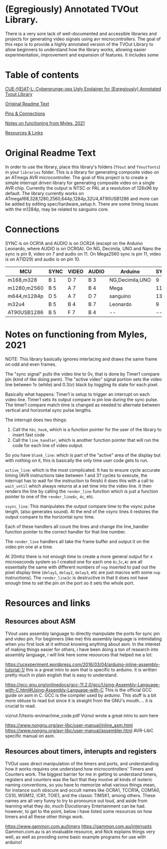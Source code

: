 # (Egregiously) Annotated TVOut Library.

There is a very sore lack of well-documented and accessible libraries and projects for generating video signals using avr microcontrollers. The goal of this repo is to provide a highly annotated version of the TVOut Library to allow beginners to understand how the library works, allowing easier experimentation, improvement and expansion of features. It includes some 

# Table of contents

[CUE-f(E)AT-L: Cybergrunge-ops Ugly Explainer for (Egregiously) Annotated Tvout Library](https://github.com/cybergrunge-ops/arduino-tvout/blob/master/CUE-fEAT-L.md)

[Original Readme Text](#original-readme-text)

[Pins & Connections](#connections)

[Notes on functioning from Myles, 2021](#notes-on-functioning-from-myles-2021)

[Resources & Links](#resources-and-links)


# Original Readme Text

In order to use the library, place this library's folders (`TVout` and `TVoutfonts`) in your `libraries` folder. This is a library for generating composite video on an ATmega AVR microcontroller. The goal of this project is to create a simple interrupt driven library for generating composite video on a single AVR chip. Currently the output is NTSC or PAL at a resolution of 128x96 by default. The library currently works on ATmega168,328,1280,2560,644p,1284p,32U4,AT90USB1286 and more can be added by editing spec/hardware_setup.h. There are some timing issues with the m1284p, may be related to sanguino core.

# Connections

SYNC is on OCR1A and AUDIO is on OCR2A (except on the Arduino Leonardo, where AUDIO is on OCR0A). On NG, Decimila, UNO and Nano the sync is pin 9, video on 7 and audio on 11. On Mega2560	sync is pin 11, video is on A7(D29)	and audio is on pin 10.

MCU | SYNC | VIDEO | AUDIO | Arduino | SYNC | VIDEO | AUDIO
---|---|---|---|---|---|---|---
m168,m328 | B 1 | D 7 | B 3 | NG,Decimila,UNO | 9 | 7 | 11
m1280,m2560 | B 5 | A 7 | B 4 | Mega | 11 | A7(D29) | 10
m644,m1284p | D 5 | A 7 | D 7 | sanguino | 13 | A7(D24) | 8
m32u4 | B 5 | B 4 | B 7 | Leonardo | 9 | 8 | 11
AT90USB1286 | B 5 | F 7 | B 4 | -- | -- | -- | --
 

# Notes on functioning from Myles, 2021

NOTE: This library basically ignores interlacing and draws the same frame on odd and even frames.

The "sync signal" pulls the video line to 0v, that is done by Timer1 compare pin (kind of like doing pwm). 
The "active video" signal portion sets the video line between 1v (white) and 0.3(v) black by toggling its state for each pixel.

Basically what happens:
Timer1 is setup to trigger an interrupt on each video line.
Timer1 sets its output compare io pin low during the sync pulse.
The timer1 compare match time is changed as needed to alternate between vertical and horizontal sync pulse lengths.

The interrupt does two things:
1. Call the `hbi_hook`, which is a function pointer for the user of the library to insert fast code
2. Call the `line_handler`, which is another function pointer that will run the code for each line of video output.

So you have 
`blank_line`: which is part of the "active" area of the display but with nothing on it, this is basically the only time user code gets to run.

`active_line`: which is the most complicated. It has to ensure cycle accurate timing (AVR instructions take between 1 and 3? cycles to execute, the interrupt has to wait for the instruction to finish) it does this with a call to `wait_until` which always returns at a set time into the video line. It then renders the line by calling the `render_line` function which is just a function pointer to one of the `render_line6c`, `4c`, etc.

`vsync_line`: This manipulates the output compare time to the vsync pulse length, (also generates sound). At the end of the vsync lines it restores the output compare to the horizontal sync time.

Each of these handlers all count the lines and change the line_handler function pointer to the correct handler for that line number.

The `render_line` handlers all take the frame buffer and output it on the video pin one at a time. 

At 20mhz there is not enough time to create a more general output for x microseconds system so I created one for each one `6c`,`5c`,`4c` are all essentially the same with different numbers of `nop` inserted to pad out the pixel display time (`delay1`, `delay2`, `delay3`, etc are just macros with some `nop` instructions). The `render_line3c` is destructive in that it does not have enough time to set the pin on the port so it sets the whole port.

# Resources and links

## Resources about ASM 

TVout uses assembly language to directly manipulate the ports for sync pin and video pin. For beginners (like me) this assembly language is intimidating when you first look at it without knowing anything about asm. In the interest of making things easier for others, i have been doing a ton of research into assembly language, i will link here some resources that helped me a lot:

https://ucexperiment.wordpress.com/2016/03/04/arduino-inline-assembly-tutorial-1/
this is a great intro to asm that is specific to arduino. it is written pretty much in plain english that is easy to understand.

https://gcc.gnu.org/onlinedocs/gcc-11.2.0/gcc/Using-Assembly-Language-with-C.html#Using-Assembly-Language-with-C
This is the official GCC guide on asm in C. GCC is the compiler used by arduino. This stuff is a bit more obtuse to read but since it is straight from the GNU's mouth.... it is crucial to read.

viznut.fi/texts-en/machine_code.pdf
Viznut wrote a great intro to asm here

https://www.nongnu.org/avr-libc/user-manual/inline_asm.html
https://www.nongnu.org/avr-libc/user-manual/assembler.html
AVR-LibC specific manual on asm.

## Resources about timers, interupts and registers

TVOut uses direct manipulation of the timers and ports, and understanding how it works requires one understand how microcontrollers' Timers and Counters work.
The biggest barrier for me in getting to understand timers, registers and counters was the fact that they involve all kinds of isoteric naming conventions, so you have to memorize what various things mean, for instance such obscure and occult names like OCRA1, TCCR1A, COM1A0, CS10, WGM12, ICR1, TOIE1, and the classic TIMSK1, among others. These names are all very funny to try to pronounce out loud, and aside from learning what they do, much Elocutionary Entertainment can be had. however, to get to the point, below i have listed some resources on how timers and all these other things work.

https://www.gammon.com.au/timers
https://gammon.com.au/interrupts
Gammon.com.au is an invaluable resource, and Nick explains things very well, as well as providing some basic example programs for use with arduino!

